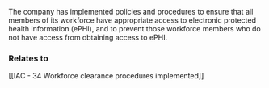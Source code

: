 The company has implemented policies and procedures to ensure that all members of its workforce have appropriate access to electronic protected health information (ePHI), and to prevent those workforce members who do not have access from obtaining access to ePHI.

### Relates to
[[IAC - 34 Workforce clearance procedures implemented]]